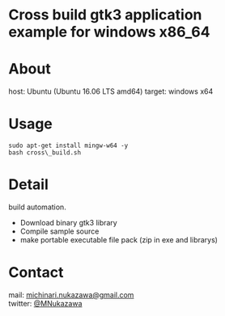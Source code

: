 Cross build gtk3 application example for windows x86\_64
====

# About
host: Ubuntu (Ubuntu 16.06 LTS amd64)
target: windows x64

# Usage
```
sudo apt-get install mingw-w64 -y
bash cross\_build.sh
```

# Detail
build automation.
 * Download binary gtk3 library
 * Compile sample source
 * make portable executable file pack (zip in exe and librarys)

# Contact
mail: [michinari.nukazawa@gmail.com](mailto:michinari.nukazawa@gmail.com)  
twitter: [@MNukazawa](https://twitter.com/MNukazawa)  

